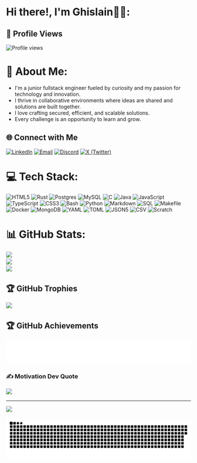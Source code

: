 # Hi there!, I'm Ghislain👋🏼:

## 👀 Profile Views
![Profile views](https://komarev.com/ghpvc/?username=Guy-Ghis&label=Profile%20views&color=007acc&style=for-the-badge)

# 💫 About Me:
- I'm a junior fullstack engineer fueled by curiosity and my passion for technology and innovation.
- I thrive in collaborative environments where ideas are shared and solutions are built together.
- I love crafting secured, efficient, and scalable solutions.
- Every challenge is an opportunity to learn and grow.


## 🌐 Connect with Me

[![LinkedIn](https://img.shields.io/badge/-LinkedIn-%230077B5?style=for-the-badge&logo=linkedin&logoColor=white)](https://www.linkedin.com/in/guy-ghislain-tissong-aa57b1341)
[![Email](https://img.shields.io/badge/-Email-D14836?style=for-the-badge&logo=gmail&logoColor=white)](mailto:tissongguyghislain001@gmail.com)
[![Discord](https://img.shields.io/badge/-Discord-5865F2?style=for-the-badge&logo=discord&logoColor=white)](https://discord.gg/EjzGhySM)
[![X (Twitter)](https://img.shields.io/badge/-X-000000?style=for-the-badge&logo=x&logoColor=white)](https://x.com/ThatGhis?s=08)

# 💻 Tech Stack:
![HTML5](https://img.shields.io/badge/html5-%23E34F26.svg?style=for-the-badge&logo=html5&logoColor=white) ![Rust](https://img.shields.io/badge/rust-%23000000.svg?style=for-the-badge&logo=rust&logoColor=white) ![Postgres](https://img.shields.io/badge/postgres-%23316192.svg?style=for-the-badge&logo=postgresql&logoColor=white) ![MySQL](https://img.shields.io/badge/mysql-4479A1.svg?style=for-the-badge&logo=mysql&logoColor=white) ![C](https://img.shields.io/badge/c-%2300599C.svg?style=for-the-badge&logo=c&logoColor=white) ![Java](https://img.shields.io/badge/java-%23ED8B00.svg?style=for-the-badge&logo=java&logoColor=white)
![JavaScript](https://img.shields.io/badge/javascript-%23F7DF1E.svg?style=for-the-badge&logo=javascript&logoColor=black)
![TypeScript](https://img.shields.io/badge/typescript-%23007ACC.svg?style=for-the-badge&logo=typescript&logoColor=white)
![CSS3](https://img.shields.io/badge/css3-%231572B6.svg?style=for-the-badge&logo=css3&logoColor=white)
![Bash](https://img.shields.io/badge/bash-%2304AA6D.svg?style=for-the-badge&logo=gnu-bash&logoColor=white)
![Python](https://img.shields.io/badge/python-%233776AB.svg?style=for-the-badge&logo=python&logoColor=white)
![Markdown](https://img.shields.io/badge/markdown-%23000000.svg?style=for-the-badge&logo=markdown&logoColor=white)
![SQL](https://img.shields.io/badge/sql-%23007ACC.svg?style=for-the-badge&logo=mysql&logoColor=white)
![Makefile](https://img.shields.io/badge/make-%2300739C.svg?style=for-the-badge&logo=make&logoColor=white)
![Docker](https://img.shields.io/badge/docker-%230db7ed.svg?style=for-the-badge&logo=docker&logoColor=white)
![MongoDB](https://img.shields.io/badge/mongodb-%2347A248.svg?style=for-the-badge&logo=mongodb&logoColor=white)
![YAML](https://img.shields.io/badge/yaml-%23000000.svg?style=for-the-badge&logo=yaml&logoColor=white)
![TOML](https://img.shields.io/badge/toml-%23000000.svg?style=for-the-badge&logo=toml&logoColor=white)
![JSON5](https://img.shields.io/badge/json5-%23CB3837.svg?style=for-the-badge&logo=json5&logoColor=white)
![CSV](https://img.shields.io/badge/csv-%23000000.svg?style=for-the-badge&logo=microsoft-excel&logoColor=white)
![Scratch](https://img.shields.io/badge/scratch-%23F7C600.svg?style=for-the-badge&logo=scratch&logoColor=black)

# 📊 GitHub Stats:
![](https://github-readme-stats.vercel.app/api?username=Guy-Ghis&show_icons=true&theme=github_dark&hide_border=false&include_all_commits=false&count_private=true)<br/>
![](https://github-readme-streak-stats.herokuapp.com/?user=Guy-Ghis&show_icons=true&include_all_commits=true&count_private=true&theme=github_dark&hide_border=false)<br/>
![](https://github-readme-stats.vercel.app/api/top-langs/?username=Guy-Ghis&show_icons=true&theme=github_dark&hide_border=false&include_all_commits=true&count_private=true&layout=compact)

## 🏆 GitHub Trophies
![](https://github-profile-trophy.vercel.app/?username=Guy-Ghis&theme=darkhub&no-frame=false&no-bg=true&margin-w=4)

## 🏆 GitHub Achievements
![Achievements](./metrics.plugin.achievements.compact.svg)

### ✍️ Motivation Dev Quote
![](https://quotes-github-readme.vercel.app/api?type=horizontal&theme=tokyonight)

---
[![](https://visitcount.itsvg.in/api?id=Guy-Ghis&icon=0&color=0)](https://visitcount.itsvg.in)

<picture>
  <source media="(prefers-color-scheme: dark)" srcset="https://raw.githubusercontent.com/Guy-Ghis/Guy-Ghis/output/github-snake-dark.svg" />
  <source media="(prefers-color-scheme: light)" srcset="https://raw.githubusercontent.com/Guy-Ghis/Guy-Ghis/output/github-snake.svg" />
  <img alt="github-snake" src="https://raw.githubusercontent.com/Guy-Ghis/Guy-Ghis/output/github-snake.svg" />
</picture>
